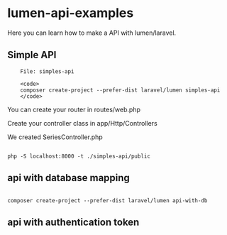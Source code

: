 # lumen-api-examples
Here you can learn how to make a API with lumen/laravel.


## Simple API

        File: simples-api

        <code>
        composer create-project --prefer-dist laravel/lumen simples-api
        </code>

You can create your router in routes/web.php 

Create your controller class in app/Http/Controllers

We created SeriesController.php

<code>
php -S localhost:8000 -t ./simples-api/public
</code>

## api with database mapping
<code>
composer create-project --prefer-dist laravel/lumen api-with-db
</code>



## api with authentication token

